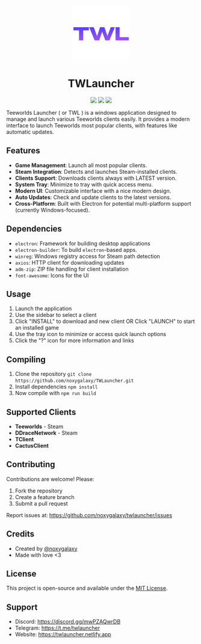<div align="center">
  <div>
    <img src="src/assets/logos/twl.png" width="150" alt="TWL Logo"/>  
  </div>
  <h1>TWLauncher</h1>
  <img src="https://img.shields.io/github/downloads/noxygalaxy/twlauncher/total?style=for-the-badge"></img>  
  <a href="https://discord.gg/mwPZAQwrDB"><img src="https://dcbadge.limes.pink/api/server/yvvJW2z9zB"></img></a>  
  <img src="https://img.shields.io/github/created-at/noxygalaxy/twlauncher?style=for-the-badge"></img>  
</div>

Teeworlds Launcher ( or TWL ) is a windows application designed to manage and launch various Teeworlds clients easily. It provides a modern interface to launch Teeworlds most popular clients, with features like automatic updates.

## Features

- **Game Management**: Launch all most popular clients.
- **Steam Integration**: Detects and launches Steam-installed clients.
- **Clients Support**: Downloads clients always with LATEST version.
- **System Tray**: Minimize to tray with quick access menu.
- **Modern UI**: Customizable interface with a nice modern design.
- **Auto Updates**: Check and update clients to the latest versions.
- **Cross-Platform**: Built with Electron for potential multi-platform support (currently Windows-focused).

## Dependencies

- `electron`: Framework for building desktop applications
- `electron-builder`: To build `electron`-based apps.
- `winreg`: Windows registry access for Steam path detection
- `axios`: HTTP client for downloading updates
- `adm-zip`: ZIP file handling for client installation
- `font-awesome`: Icons for the UI

## Usage

1. Launch the application
2. Use the sidebar to select a client
3. Click "INSTALL" to download and new client OR Click "LAUNCH" to start an installed game
4. Use the tray icon to minimize or access quick launch options
5. Click the "?" icon for more information and links

## Compiling

1.  Clone the repository `git clone https://github.com/noxygalaxy/TWLauncher.git`
2.  Install dependencies `npm install`
3.  Now compile with `npm run build`

## Supported Clients

- **Teeworlds** - Steam
- **DDraceNetwork** - Steam
- **TClient**
- **CactusClient**

## Contributing

Contributions are welcome! Please:

1. Fork the repository
2. Create a feature branch
3. Submit a pull request

Report issues at: https://github.com/noxygalaxy/twlauncher/issues

## Credits

- Created by [@noxygalaxy](https://noxy.netlify.app)
- Made with love <3

## License

This project is open-source and available under the [MIT License](LICENSE).

## Support

- Discord: https://discord.gg/mwPZAQwrDB
- Telegram: https://t.me/twlauncher
- Website: https://twlauncher.netlify.app
